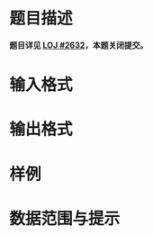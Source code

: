 
# 题目描述

**题目详见 [LOJ #2632](https://loj.ac/problem/2632)，本题关闭提交。**

# 输入格式



# 输出格式



# 样例



# 数据范围与提示



